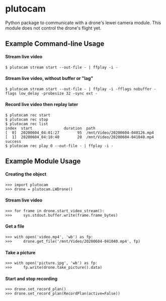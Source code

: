 plutocam
=========

Python package to communicate with a drone's lewei camera module. This module
does not control the drone's flight yet.

## Example Command-line Usage

#### Stream live video
```
$ plutocam stream start --out-file - | ffplay -i -
```

#### Stream live video, without buffer or "lag"
```
$ plutocam stream start --out-file - | ffplay -i -fflags nobuffer -flags low_delay -probesize 32 -sync ext -
```

#### Record live video then replay later
```
$ plutocam rec start
$ plutocam rec stop
$ plutocam rec list
index  start              duration  path
[  0]  20200604_04:01:27        95  /mnt/Video/20200604-040126.mp4
[  1]  20200604_04:10:40        20  /mnt/Video/20200604-041040.mp4
success
$ plutocam rec play 0 --out-file - | ffplay -i -
```

## Example Module Usage

#### Creating the object
```
>>> import plutocam
>>> drone = plutocam.LWDrone()
```

#### Stream live video
```
>>> for frame in drone.start_video_stream():
>>>     sys.stdout.buffer.write(frame.frame_bytes)
```

#### Get a file
```
>>> with open('video.mp4', 'wb') as fp:
>>>     drone.get_file('/mnt/Video/20200604-041040.mp4', fp)
```

#### Take a picture
```
>>> with open('picture.jpg', 'wb') as fp:
>>>     fp.write(drone.take_picture().data)
```

#### Start and stop recording
```
>>> drone.set_record_plan()
>>> drone.set_record_plan(RecordPlan(active=False))
```
